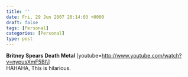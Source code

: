 ```yaml
---
title: ''
date: Fri, 29 Jun 2007 20:14:03 +0000
draft: false
tags: [Personal]
categories: [Personal]
type: post
---
```


**Britney Spears Death Metal** \[youtube=http://www.youtube.com/watch?v=nypusXmF5BI\]  
HAHAHA, This is hilarious.